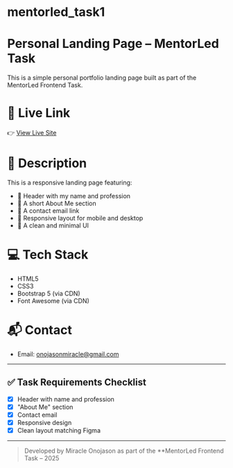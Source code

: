 # mentorled_task1

# Personal Landing Page – MentorLed Task

This is a simple personal portfolio landing page built as part of the MentorLed Frontend Task.

# 🔗 Live Link

👉 [View Live Site](https://mentorled-task1-portfolio.vercel.app/)

# 📄 Description

This is a responsive landing page featuring:

- 👤 Header with my name and profession
- 📝 A short About Me section
- 📧 A contact email link
- 📱 Responsive layout for mobile and desktop
- 🎨 A clean and minimal UI

# 💻 Tech Stack

- HTML5
- CSS3
- Bootstrap 5 (via CDN)
- Font Awesome (via CDN)

# 📬 Contact

- Email: [onojasonmiracle@gmail.com](mailto:onojasonmiracle@gmail.com)

---

## ✅ Task Requirements Checklist

- [x] Header with name and profession
- [x] "About Me" section
- [x] Contact email
- [x] Responsive design
- [x] Clean layout matching Figma

---

> Developed by Miracle Onojason as part of the \*\*MentorLed Frontend Task – 2025
